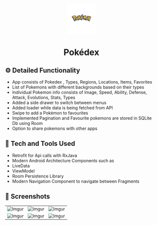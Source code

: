 <div align="center">
  <img width="100px" src="https://github.com/sujithkumar216802/pokedex/blob/master/app/src/main/res/mipmap-xxxhdpi/ic_launcher_foreground.png"/>
</div>
<h1 align="center">Pokédex</h1>


## ⚙️ Detailed Functionality
* App consists of Pokedex , Types, Regions, Locations, Items, Favorites
* List of Pokemons with different backgrounds based on their types
* Individual Pokemon info consists of Image, Speed, Ability, Defense, Attack, Evolutions, Stats, Types
* Added a side drawer to switch between menus
* Added loader while data is being fetched from API
* Swipe to add a Pokémon to favourites
* Implemented Pagination and Favourite pokemons are stored in SQLite Db using Room
* Option to share pokemons with other apps

 
## 🚀 Tech and Tools Used

* Retrofit for Api calls with RxJava
* Modern Android Architecture Components such as 
* LiveData
* ViewModel
* Room Persistence Library
* Modern Navigation Component to navigate between Fragments 

## 📸 Screenshots

||||
|:----------------------------------------:|:-----------------------------------------:|:-----------------------------------------: |
| ![Imgur](https://i.imgur.com/ndn2lbY.png) | ![Imgur](https://i.imgur.com/ZY4PNz6.png) | ![Imgur](https://i.imgur.com/s815Sw7.png) |
| ![Imgur](https://i.imgur.com/vwx4G1t.png) | ![Imgur](https://i.imgur.com/4DsvgOq.png) | ![Imgur](https://i.imgur.com/1cgOkzF.png) |